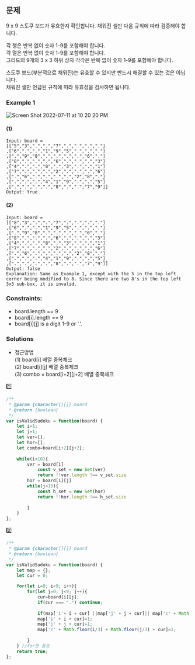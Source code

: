 ## 문제

9 x 9 스도쿠 보드가 유효한지 확인합니다. 채워진 셀만 다음 규칙에 따라 검증해야 합니다.

각 행은 반복 없이 숫자 1-9를 포함해야 합니다.<br/>
각 열은 반복 없이 숫자 1-9를 포함해야 합니다.<br/>
그리드의 9개의 3 x 3 하위 상자 각각은 반복 없이 숫자 1-9를 포함해야 합니다.<br/>

스도쿠 보드(부분적으로 채워진)는 유효할 수 있지만 반드시 해결할 수 있는 것은 아닙니다.<br/>
채워진 셀만 언급된 규칙에 따라 유효성을 검사하면 됩니다.<br/>

### Example 1
![Screen Shot 2022-07-11 at 10 20 20 PM](https://user-images.githubusercontent.com/88074487/178273586-8a857dac-9d03-4018-9e54-a707317e3ad4.png)<br/>
#### (1)
```
Input: board = 
[["5","3",".",".","7",".",".",".","."]
,["6",".",".","1","9","5",".",".","."]
,[".","9","8",".",".",".",".","6","."]
,["8",".",".",".","6",".",".",".","3"]
,["4",".",".","8",".","3",".",".","1"]
,["7",".",".",".","2",".",".",".","6"]
,[".","6",".",".",".",".","2","8","."]
,[".",".",".","4","1","9",".",".","5"]
,[".",".",".",".","8",".",".","7","9"]]
Output: true
```
#### (2)
```
Input: board = 
[["8","3",".",".","7",".",".",".","."]
,["6",".",".","1","9","5",".",".","."]
,[".","9","8",".",".",".",".","6","."]
,["8",".",".",".","6",".",".",".","3"]
,["4",".",".","8",".","3",".",".","1"]
,["7",".",".",".","2",".",".",".","6"]
,[".","6",".",".",".",".","2","8","."]
,[".",".",".","4","1","9",".",".","5"]
,[".",".",".",".","8",".",".","7","9"]]
Output: false
Explanation: Same as Example 1, except with the 5 in the top left corner being modified to 8. Since there are two 8's in the top left 3x3 sub-box, it is invalid.
```
### Constraints:

- board.length == 9
- board[i].length == 9
- board[i][j] is a digit 1-9 or '.'.

### Solutions
- 접근방법<br/>
(1) board[i] 배열 중복체크<br/>
(2) board[i][j] 배열 중복체크<br/>
(3) combo = board[i+2][j+2] 배열 중복체크<br/>

1️⃣
```javascript
/**
 * @param {character[][]} board
 * @return {boolean}
 */
var isValidSudoku = function(board) {
    let i=1;
    let j=1;
    let ver=[];
    let hor=[];
    let combo=board[i+2][j+2];
    
    while(i<10){
        ver = board[i]
            const v_set = new Set(ver)
            return !!ver.length !== v_set.size
        hor = board[i][j]
        while(j<10){
            const h_set = new Set(hor)
            return !!hor.length !== h_set.size
            
        }
    }
};
```
2️⃣
```javascript
/**
 * @param {character[][]} board
 * @return {boolean}
 */
var isValidSudoku = function(board) {
    let map = {};
    let cur = 0;

    for(let i=0; i<9; i++){
        for(let j=0; j<9; j++){
            cur=board[i][j];
            if(cur === ".") continue;
            
            if(map['i'+ i + cur] ||map['j' + j + cur]|| map['c' + Math.floor(i/3) + Math.floor(j/3) + cur]) return false;
            map['i' + i + cur]=1;
            map['j' + j + cur]=1;
            map['c' + Math.floor(i/3) + Math.floor(j/3) + cur]=1;
            
        }
    } //for문 종료
    return true;
};
```
